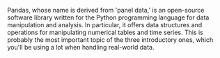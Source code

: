 Pandas, whose name is derived from 'panel data,' is an open-source software library written for the Python programming language for data manipulation and analysis. In particular, it offers data structures and operations for manipulating numerical tables and time series. This is probably the most important topic of the three introductory ones, which you'll be using a lot when handling real-world data.


